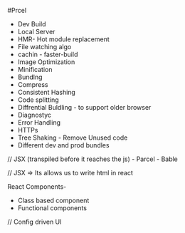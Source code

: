 
#Prcel

- Dev Build
- Local Server
- HMR- Hot module replacement
- File watching algo 
- cachin - faster-build
- Image Optimization
- Minification
- Bundlng
- Compress
- Consistent Hashing
- Code splitting
- Diffrential Buldling - to support older browser
- Diagnostyc
- Error Handling
- HTTPs
- Tree Shaking - Remove Unused code
- Different dev and prod bundles

// JSX (transpiled before it reaches the js) - Parcel - Bable

// JSX => Its allows us to write html in react

React Components- 
* Class based component 
* Functional components

// Config driven UI

